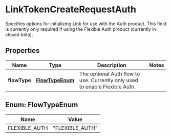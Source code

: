 

# LinkTokenCreateRequestAuth

Specifies options for initializing Link for use with the Auth product. This field is currently only required if using the Flexible Auth product (currently in closed beta).

## Properties

| Name | Type | Description | Notes |
|------------ | ------------- | ------------- | -------------|
|**flowType** | [**FlowTypeEnum**](#FlowTypeEnum) | The optional Auth flow to use. Currently only used to enable Flexible Auth. |  |



## Enum: FlowTypeEnum

| Name | Value |
|---- | -----|
| FLEXIBLE_AUTH | &quot;FLEXIBLE_AUTH&quot; |



